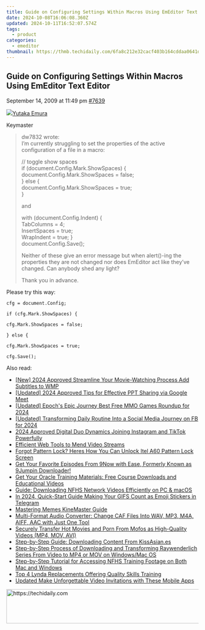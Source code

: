 ```yaml
---
title: Guide on Configuring Settings Within Macros Using EmEditor Text Editor
date: 2024-10-08T16:06:08.360Z
updated: 2024-10-11T16:52:07.574Z
tags:
  - product
categories:
  - emeditor
thumbnail: https://thmb.techidaily.com/6fa8c212e32cacf403b164cddaa0641d8c8c9740158f0e616afbd57801dea413.jpg
---
```


## Guide on Configuring Settings Within Macros Using EmEditor Text Editor

September 14, 2009 at 11:49 pm [#7639](https://tools.techidaily.com/emeditor/products/) 

[![](https://secure.gravatar.com/avatar/a0a6377144ed3636f985d87303f65ed2?s=80&d=identicon&r=g)Yutaka Emura](https://www.emeditor.com/forums/users/yemura/ "View Yutaka Emura's profile")

Keymaster

> dw7832 wrote:  
> I’m currently struggling to set the properties of the active configuration of a file in a macro:
> 
> // toggle show spaces  
> if (document.Config.Mark.ShowSpaces) {  
> document.Config.Mark.ShowSpaces = false;  
> } else {  
> document.Config.Mark.ShowSpaces = true;  
> }
> 
> and
> 
> with (document.Config.Indent) {   
> TabColumns = 4;  
> InsertSpaces = true;  
> WrapIndent = true; }  
> document.Config.Save();
> 
> Neither of these give an error message but when alert()-ing the properties they are not changed nor does EmEditor act like they’ve changed. Can anybody shed any light?
> 
> Thank you in advance.

 Please try this way:
  

	cfg = document.Config;  

	if (cfg.Mark.ShowSpaces) {  

	cfg.Mark.ShowSpaces = false;  

	} else {  

	cfg.Mark.ShowSpaces = true;  

	cfg.Save();

<ins class="adsbygoogle"
     style="display:block"
     data-ad-format="autorelaxed"
     data-ad-client="ca-pub-7571918770474297"
     data-ad-slot="1223367746"></ins>

<ins class="adsbygoogle"
     style="display:block"
     data-ad-client="ca-pub-7571918770474297"
     data-ad-slot="8358498916"
     data-ad-format="auto"
     data-full-width-responsive="true"></ins>

<span class="atpl-alsoreadstyle">Also read:</span>
<div><ul>
<li><a href="https://article-tips.techidaily.com/new-2024-approved-streamline-your-movie-watching-process-add-subtitles-to-wmp/"><u>[New] 2024 Approved Streamline Your Movie-Watching Process Add Subtitles to WMP</u></a></li>
<li><a href="https://desktop-recording.techidaily.com/updated-2024-approved-tips-for-effective-ppt-sharing-via-google-meet/"><u>[Updated] 2024 Approved Tips for Effective PPT Sharing via Google Meet</u></a></li>
<li><a href="https://screen-video-capture.techidaily.com/updated-epochs-epic-journey-best-free-mmo-games-roundup-for-2024/"><u>[Updated] Epoch's Epic Journey Best Free MMO Games Roundup for 2024</u></a></li>
<li><a href="https://facebook-video-content.techidaily.com/updated-transforming-daily-routine-into-a-social-media-journey-on-fb-for-2024/"><u>[Updated] Transforming Daily Routine Into a Social Media Journey on FB for 2024</u></a></li>
<li><a href="https://article-posts.techidaily.com/2024-approved-digital-duo-dynamics-joining-instagram-and-tiktok-powerfully/"><u>2024 Approved Digital Duo Dynamics Joining Instagram and TikTok Powerfully</u></a></li>
<li><a href="https://data-wizards.techidaily.com/efficient-web-tools-to-mend-video-streams/"><u>Efficient Web Tools to Mend Video Streams</u></a></li>
<li><a href="https://unlock-android.techidaily.com/forgot-pattern-lock-heres-how-you-can-unlock-itel-a60-pattern-lock-screen-by-drfone-android/"><u>Forgot Pattern Lock? Heres How You Can Unlock Itel A60 Pattern Lock Screen</u></a></li>
<li><a href="https://win-latest.techidaily.com/get-your-favorite-episodes-from-9now-with-ease-formerly-known-as-9jumpin-downloader/"><u>Get Your Favorite Episodes From 9Now with Ease, Formerly Known as 9Jumpin Downloader!</u></a></li>
<li><a href="https://win-latest.techidaily.com/get-your-oracle-training-materials-free-course-downloads-and-educational-videos/"><u>Get Your Oracle Training Materials: Free Course Downloads and Educational Videos</u></a></li>
<li><a href="https://win-latest.techidaily.com/guide-downloading-nfhs-network-videos-efficiently-on-pc-and-macos/"><u>Guide: Downloading NFHS Network Videos Efficiently on PC & macOS</u></a></li>
<li><a href="https://extra-skills.techidaily.com/in-2024-quick-start-guide-making-your-gifs-count-as-emoji-stickers-in-telegram/"><u>In 2024, Quick-Start Guide Making Your GIFS Count as Emoji Stickers in Telegram</u></a></li>
<li><a href="https://extra-information.techidaily.com/mastering-memes-kinemaster-guide/"><u>Mastering Memes KineMaster Guide</u></a></li>
<li><a href="https://win-latest.techidaily.com/multi-format-audio-converter-change-caf-files-into-wav-mp3-m4a-aiff-aac-with-just-one-tool/"><u>Multi-Format Audio Converter: Change CAF Files Into WAV, MP3, M4A, AIFF, AAC with Just One Tool</u></a></li>
<li><a href="https://win-latest.techidaily.com/securely-transfer-hot-movies-and-porn-from-mofos-as-high-quality-videos-mp4-mov-avi/"><u>Securely Transfer Hot Movies and Porn From Mofos as High-Quality Videos (MP4, MOV, AVI)</u></a></li>
<li><a href="https://win-latest.techidaily.com/step-by-step-guide-downloading-content-from-kissasianes/"><u>Step-by-Step Guide: Downloading Content From KissAsian.es</u></a></li>
<li><a href="https://win-latest.techidaily.com/step-by-step-process-of-downloading-and-transforming-raywenderlich-series-from-video-to-mp4-or-mov-on-windowsmac-os/"><u>Step-by-Step Process of Downloading and Transforming Raywenderlich Series From Video to MP4 or MOV on Windows/Mac OS</u></a></li>
<li><a href="https://win-latest.techidaily.com/step-by-step-tutorial-for-accessing-nfhs-training-footage-on-both-mac-and-windows/"><u>Step-by-Step Tutorial for Accessing NFHS Training Footage on Both Mac and Windows</u></a></li>
<li><a href="https://win-latest.techidaily.com/top-4-lynda-replacements-offering-quality-skills-training/"><u>Top 4 Lynda Replacements Offering Quality Skills Training</u></a></li>
<li><a href="https://ai-driven-video-production.techidaily.com/updated-make-unforgettable-video-invitations-with-these-mobile-apps/"><u>Updated Make Unforgettable Video Invitations with These Mobile Apps</u></a></li>
</ul></div>

<!-- affiliate ads begin -->
<a href="https://appsumo.8odi.net/c/5597632/2094480/7443" target="_top" id="2094480">
  <img src="//a.impactradius-go.com/display-ad/7443-2094480" border="0" alt="https://techidaily.com" width="728" height="90"/>
</a>
<img height="0" width="0" src="https://appsumo.8odi.net/i/5597632/2094480/7443" style="position:absolute;visibility:hidden;" border="0" />
<!-- affiliate ads end -->

